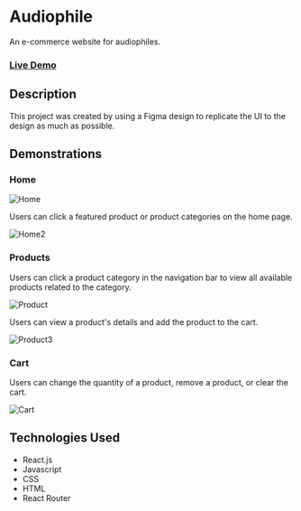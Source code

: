 # Audiophile
An e-commerce website for audiophiles.

### [Live Demo](https://audiophile-tn.netlify.app/)

## Description
This project was created by using a Figma design to replicate the UI to the design as much as possible.

## Demonstrations

### Home

![Home](https://user-images.githubusercontent.com/42354863/194166012-892a2cde-d7a2-42c7-a43d-c72cd11141cd.gif)

Users can click a featured product or product categories on the home page.

![Home2](https://user-images.githubusercontent.com/42354863/194166324-0815f100-8430-485d-a513-dcf00271a826.gif)

### Products
Users can click a product category in the navigation bar to view all available products related to the category.

![Product](https://user-images.githubusercontent.com/42354863/194166871-45947523-476b-45b2-9c38-5e6bd9235fbf.gif)

Users can view a product's details and add the product to the cart.

![Product3](https://user-images.githubusercontent.com/42354863/194169874-feaa081a-8b0f-4b43-9b18-0f9fa408451a.gif)

### Cart

Users can change the quantity of a product, remove a product, or clear the cart.

![Cart](https://user-images.githubusercontent.com/42354863/194171215-0d7fbbd6-f548-4ba7-ae6d-40d69373d805.gif)


## Technologies Used
* React.js
* Javascript
* CSS
* HTML
* React Router
